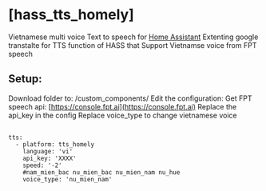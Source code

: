 # [hass_tts_homely]
Vietnamese multi voice Text to speech for [Home Assistant](https://home-assistant.io/)
Extenting google transtalte for TTS function of HASS that Support Vietnamse voice from FPT speech
## Setup:
Download folder to: <config dir>/custom_components/
Edit the configuration:
Get FPT speech api: [https://console.fpt.ai](https://console.fpt.ai)
Replace the api_key in the config
Replace voice_type to change vietnamese voice
##
```
tts:  
  - platform: tts_homely      
    language: 'vi'
    api_key: 'XXXX'
    speed: '-2'
    #nam_mien_bac nu_mien_bac nu_mien_nam nu_hue
    voice_type: 'nu_mien_nam'
```
